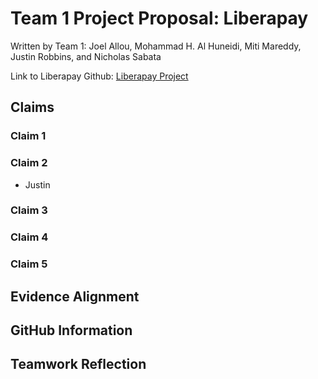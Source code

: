 # Team 1 Project Proposal: Liberapay

Written by Team 1:
Joel Allou, Mohammad H. Al Huneidi, Miti Mareddy, Justin Robbins, and Nicholas Sabata

Link to Liberapay Github: [Liberapay Project](https://github.com/liberapay/liberapay.com)

## Claims

### Claim 1

### Claim 2
- Justin

### Claim 3

### Claim 4

### Claim 5


## Evidence Alignment


## GitHub Information


## Teamwork Reflection
